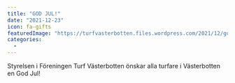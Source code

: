 ```yaml
---
title: "GOD JUL!"
date: "2021-12-23"
icon: fa-gifts
featuredImage: "https://turfvasterbotten.files.wordpress.com/2021/12/godhjul.jpg?w=600"
categories: 
  - 
---
```


Styrelsen i Föreningen Turf Västerbotten önskar alla turfare i Västerbotten en God Jul!


